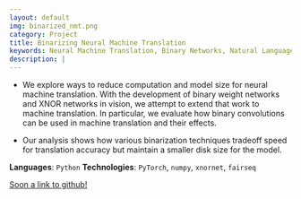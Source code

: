 ```yaml
---
layout: default
img: binarized_nmt.png
category: Project
title: Binarizing Neural Machine Translation
keywords: Neural Machine Translation, Binary Networks, Natural Language Processing
description: |
---
```


* We explore ways to reduce computation and model size for neural machine translation. With the development of binary weight networks and XNOR networks in vision, we attempt to extend that work to machine translation. In particular, we evaluate how binary convolutions can be used in machine translation and their effects.

* Our analysis shows how various binarization techniques tradeoff speed for translation accuracy but maintain a smaller disk size for the model.

**Languages**: `Python`
**Technologies**: `PyTorch`, `numpy`, `xnornet`, `fairseq`

[Soon a link to github!](https://github.com/AkshatSh/VideoSearchEngine)